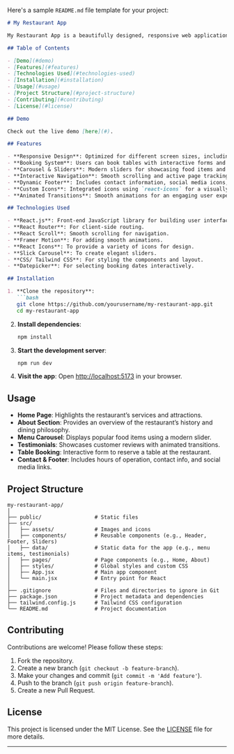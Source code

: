 Here's a sample `README.md` file template for your project:

```markdown
# My Restaurant App

My Restaurant App is a beautifully designed, responsive web application built using React.js that allows users to explore various aspects of a restaurant, including menu items, client testimonials, booking a table, and contact details. The app features modern UI/UX elements, smooth animations, and an intuitive interface for seamless navigation.

## Table of Contents

- [Demo](#demo)
- [Features](#features)
- [Technologies Used](#technologies-used)
- [Installation](#installation)
- [Usage](#usage)
- [Project Structure](#project-structure)
- [Contributing](#contributing)
- [License](#license)

## Demo

Check out the live demo [here](#).

## Features

- **Responsive Design**: Optimized for different screen sizes, including desktop, tablet, and mobile.
- **Booking System**: Users can book tables with interactive forms and receive confirmations.
- **Carousel & Sliders**: Modern sliders for showcasing food items and customer testimonials.
- **Interactive Navigation**: Smooth scrolling and active page tracking for better user experience.
- **Dynamic Footer**: Includes contact information, social media icons, and business details.
- **Custom Icons**: Integrated icons using `react-icons` for a visually appealing UI.
- **Animated Transitions**: Smooth animations for an engaging user experience using Framer Motion.

## Technologies Used

- **React.js**: Front-end JavaScript library for building user interfaces.
- **React Router**: For client-side routing.
- **React Scroll**: Smooth scrolling for navigation.
- **Framer Motion**: For adding smooth animations.
- **React Icons**: To provide a variety of icons for design.
- **Slick Carousel**: To create elegant sliders.
- **CSS/ Tailwind CSS**: For styling the components and layout.
- **Datepicker**: For selecting booking dates interactively.

## Installation

1. **Clone the repository**:
   ```bash
   git clone https://github.com/yourusername/my-restaurant-app.git
   cd my-restaurant-app
   ```

2. **Install dependencies**:
   ```bash
   npm install
   ```

3. **Start the development server**:
   ```bash
   npm run dev
   ```

4. **Visit the app**:
   Open [http://localhost:5173](http://localhost:5173) in your browser.

## Usage

- **Home Page**: Highlights the restaurant’s services and attractions.
- **About Section**: Provides an overview of the restaurant’s history and dining philosophy.
- **Menu Carousel**: Displays popular food items using a modern slider.
- **Testimonials**: Showcases customer reviews with animated transitions.
- **Table Booking**: Interactive form to reserve a table at the restaurant.
- **Contact & Footer**: Includes hours of operation, contact info, and social media links.

## Project Structure

```
my-restaurant-app/
│
├── public/                 # Static files
├── src/
│   ├── assets/             # Images and icons
│   ├── components/         # Reusable components (e.g., Header, Footer, Sliders)
│   ├── data/               # Static data for the app (e.g., menu items, testimonials)
│   ├── pages/              # Page components (e.g., Home, About)
│   ├── styles/             # Global styles and custom CSS
│   ├── App.jsx             # Main app component
│   └── main.jsx            # Entry point for React
│
├── .gitignore              # Files and directories to ignore in Git
├── package.json            # Project metadata and dependencies
├── tailwind.config.js      # Tailwind CSS configuration
└── README.md               # Project documentation
```

## Contributing

Contributions are welcome! Please follow these steps:

1. Fork the repository.
2. Create a new branch (`git checkout -b feature-branch`).
3. Make your changes and commit (`git commit -m 'Add feature'`).
4. Push to the branch (`git push origin feature-branch`).
5. Create a new Pull Request.

## License

This project is licensed under the MIT License. See the [LICENSE](LICENSE) file for more details.

---

